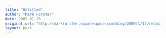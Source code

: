 ```yaml
---
title: "Untitled"
author: "Mark Forster"
date: 2009-01-13
original_url: "http://markforster.squarespace.com/blog/2009/1/13/reducing-resistance.html"
layout: post
---
```


